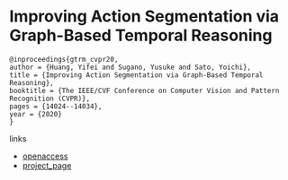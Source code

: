 # Improving Action Segmentation via Graph-Based Temporal Reasoning

```
@inproceedings{gtrm_cvpr20,
author = {Huang, Yifei and Sugano, Yusuke and Sato, Yoichi},
title = {Improving Action Segmentation via Graph-Based Temporal Reasoning},
booktitle = {The IEEE/CVF Conference on Computer Vision and Pattern Recognition (CVPR)},
pages = {14024--14034},
year = {2020}
}
```

links
- [openaccess](http://openaccess.thecvf.com/content_CVPR_2020/html/Huang_Improving_Action_Segmentation_via_Graph-Based_Temporal_Reasoning_CVPR_2020_paper.html)
- [project_page](https://www.ut-vision.org/publication/2020-huang-improving/)
